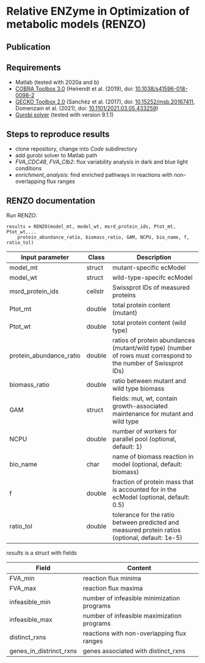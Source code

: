 # **R**elative **ENZ**yme in **O**ptimization of metabolic models (RENZO)

## Publication

## Requirements
- Matlab (tested with 2020a and b)
- [COBRA Toolbox 3.0]() (Heirendt et al. (2019), doi: [10.1038/s41596-018-0098-2](https://doi.org/10.1038/s41596-018-0098-2)
- [GECKO Toolbox 2.0](https://github.com/SysBioChalmers/GECKO) (Sanchéz et al. (2017), doi: [10.15252/msb.20167411](https://doi.org/10.15252/msb.20167411),
  Domenzain et al. (2021), doi: [10.1101/2021.03.05.433259](https://doi.org/10.1101/2021.03.05.433259))
- [Gurobi solver](https://www.gurobi.com/) (tested with version 9.1.1)

## Steps to reproduce results
- clone repository, change into *Code* subdirectory
- add gurobi solver to Matlab path
- _FVA\_CDC48_, _FVA\_Clb2_: flux variability analysis in dark and blue light conditions
- _enrichment\_analysis_: find enriched pathways in reactions with non-overlapping flux ranges

## RENZO documentation
Run RENZO: 
```
results = RENZO(model_mt, model_wt, msrd_protein_ids, Ptot_mt, Ptot_wt,...
    protein_abundance_ratio, biomass_ratio, GAM, NCPU, bio_name, f, ratio_tol)
```


| Input parameter | Class | Description |
|-----------|-------|-------------|
| model\_mt | struct | mutant-specific ecModel |
| model\_wt | struct | wild-type-specifc ecModel |
| msrd\_protein\_ids | cellstr | Swissprot IDs of measured proteins |
| Ptot\_mt | double | total protein content (mutant)
| Ptot\_wt | double | total protein content (wild type)
| protein\_abundance\_ratio | double | ratios of protein abundances (mutant/wild type) (number of rows must correspond to the number of Swissprot IDs) |
| biomass\_ratio | double | ratio between mutant and wild type biomass |  
| GAM | struct | fields: mut, wt, contain growth-associated maintenance for mutant and wild type |
| NCPU | double | number of workers for parallel pool (optional, default: 1) | 
| bio\_name | char | name of biomass reaction in model (optional, default: biomass) |
| f | double | fraction of protein mass that is accounted for in the ecModel (optional, default: 0.5) |
| ratio_tol | double | tolerance for the ratio between predicted and measured protein ratios (optional, default: 1e-5) |


*results* is a struct with fields

| Field | Content |
| ----- | ------- |
| FVA\_min | reaction flux minima |
| FVA\_max | reaction flux maxima |
| infeasible\_min | number of infeasible minimization programs |
| infeasible\_max | number of infeasible maximization programs |
| distinct\_rxns | reactions with non-overlapping flux ranges |
| genes\_in\_distrinct\_rxns | genes associated with distinct\_rxns |
